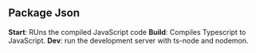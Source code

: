 
## Package Json
**Start**: RUns the compiled JavaScript code
**Build**: Compiles Typescript to JavaScript.
**Dev**: run the development server with ts-node and nodemon.

